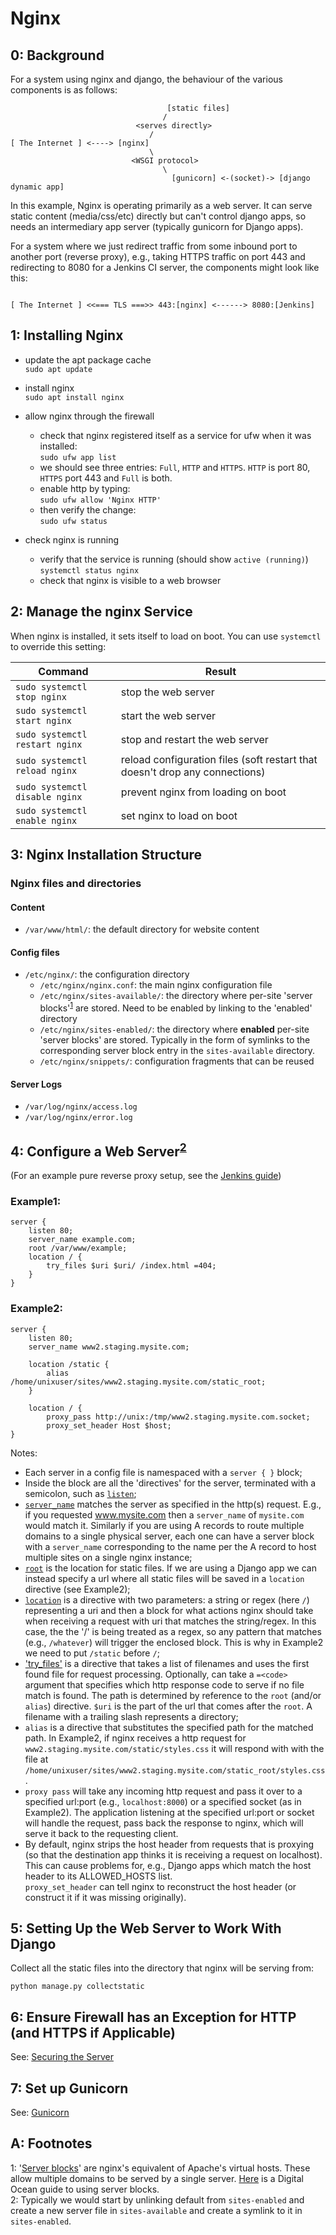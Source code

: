 Nginx
=====

0: Background
-------------
For a system using nginx and django, the behaviour of the various components is 
as follows:
```
                                   [static files]
                                  /
                            <serves directly>  
                               /
[ The Internet ] <----> [nginx]
                               \
                           <WSGI protocol>
                                  \
                                    [gunicorn] <-(socket)-> [django dynamic app]
```

In this example, Nginx is operating primarily as a web server. It can serve 
static content (media/css/etc) directly but can't control django apps, so needs 
an intermediary app server (typically gunicorn for Django apps).

For a system where we just redirect traffic from some inbound port to another 
port (reverse proxy), e.g., taking HTTPS traffic on port 443 and redirecting to 
8080 for a Jenkins CI server, the components might look like this:
```

[ The Internet ] <<=== TLS ===>> 443:[nginx] <------> 8080:[Jenkins]

```


1: Installing Nginx
-------------------
- update the apt package cache  
  `sudo apt update`  
 
- install nginx  
  `sudo apt install nginx`

- allow nginx through the firewall
  - check that nginx registered itself as a service for ufw when it was 
    installed:  
    `sudo ufw app list`
  - we should see three entries: `Full`, `HTTP` and `HTTPS`. `HTTP` is 
    port 80, `HTTPS` port 443 and `Full` is both.
  - enable http by typing:  
    `sudo ufw allow 'Nginx HTTP'`
  - then verify the change:  
    `sudo ufw status`

- check nginx is running  
  - verify that the service is running (should show `active (running)`)  
    `systemctl status nginx`
  - check that nginx is visible to a web browser


2: Manage the nginx Service
---------------------------
When nginx is installed, it sets itself to load on boot.
You can use `systemctl` to override this setting:

Command                        | Result
-------------------------------|---------
`sudo systemctl stop nginx`    | stop the web server
`sudo systemctl start nginx`   | start the web server
`sudo systemctl restart nginx` | stop and restart the web server
`sudo systemctl reload nginx`  | reload configuration files (soft restart that doesn't drop any connections)
`sudo systemctl disable nginx` | prevent nginx from loading on boot
`sudo systemctl enable nginx`  | set nginx to load on boot


3: Nginx Installation Structure
-------------------------------

### Nginx files and directories ###

#### Content ####
- `/var/www/html/`: the default directory for website content

#### Config files ####
- `/etc/nginx/`: the configuration directory
  - `/etc/nginx/nginx.conf`: the main nginx configuration file
  - `/etc/nginx/sites-available/`: the directory where per-site 'server blocks'<sup>[1]('#footnote01')</sup> are stored. Need to be 
    enabled by linking to the 'enabled' directory
  - `/etc/nginx/sites-enabled/`: the directory where **enabled** per-site 'server blocks' are stored. Typically in the form of symlinks 
    to the corresponding server block entry in the `sites-available` directory.
  - `/etc/nginx/snippets/`: configuration fragments that can be reused

#### Server Logs ####
- `/var/log/nginx/access.log`
- `/var/log/nginx/error.log`


4: Configure a Web Server<sup>[2]('#footnote02')</sup>
-------------------------
(For an example pure reverse proxy setup, see the [Jenkins guide][link09])

### Example1: ###

```nginx
server {
    listen 80;
    server_name example.com;
    root /var/www/example;
    location / {
        try_files $uri $uri/ /index.html =404;
    }
}
```

### Example2: ###

```nginx
server {
    listen 80;
    server_name www2.staging.mysite.com;
    
    location /static {
        alias /home/unixuser/sites/www2.staging.mysite.com/static_root;
    }
    
    location / {
        proxy_pass http://unix:/tmp/www2.staging.mysite.com.socket;
        proxy_set_header Host $host;
}
```

Notes:
- Each server in a config file is namespaced with a `server { }` block;
- Inside the block are all the 'directives' for the server, terminated with a semicolon, such as [`listen`][link02];
- [`server_name`][link03] matches the server as specified in the http(s) request. E.g., if you requested www.mysite.com then a 
  `server_name` of `mysite.com` would match it. Similarly if you are using A records to route multiple domains to a single 
  physical server, each one can have a server block with a `server_name` corresponding to the name per the A record to host 
  multiple sites on a single nginx instance;
- [`root`][link04] is the location for static files. If we are using a Django app we can instead specify a url where all static files
  will be saved in a `location` directive (see Example2);
- [`location`][link05] is a directive with two parameters: a string or regex (here `/`) representing a uri and then a block for what
  actions nginx should take when receiving a request with uri that matches the string/regex. In this case, the the '/' is being treated
  as a regex, so any pattern that matches (e.g., `/whatever`) will trigger the enclosed block. This is why in Example2 we need to put
  `/static` before `/`;
- ['try_files'][link06] is a directive that takes a list of filenames and uses the first found file for request processing. Optionally, 
  can take a `=<code>` argument that specifies which http response code to serve if no file match is found. The path is determined by 
  reference to the `root` (and/or `alias`) directive. `$uri` is the part of the url that comes after the `root`. A filename with a 
  trailing slash represents a directory;
- `alias` is a directive that substitutes the specified path for the matched path. In Example2, if nginx receives a http request for 
  `www2.staging.mysite.com/static/styles.css` it will respond with with the file at 
  `/home/unixuser/sites/www2.staging.mysite.com/static_root/styles.css`.
- `proxy pass` will take any incoming http request and pass it over to a specified url:port (e.g., `localhost:8000`) or a specified
  socket (as in Example2). The application listening at the specified url:port or socket will handle the request, pass back the
  response to nginx, which will serve it back to the requesting client.
- By default, nginx strips the host header from requests that is proxying (so that the destination app thinks it is receiving a request 
  on localhost). This can cause problems for, e.g., Django apps which match the host header to its ALLOWED_HOSTS list.  
  `proxy_set_header` can tell nginx to reconstruct the host header (or construct it if it was missing originally).

5: Setting Up the Web Server to Work With Django
------------------------------------------------

Collect all the static files into the directory that nginx will be serving from:
```
python manage.py collectstatic
```


6: Ensure Firewall has an Exception for HTTP (and HTTPS if Applicable)
----------------------------------------------------------------------

See: [Securing the Server][link07]


7: Set up Gunicorn
------------------
See: [Gunicorn][link08]


A: Footnotes
------------
<a name="footnote01">1</a>: '[Server blocks][link01]' are nginx's equivalent of Apache's virtual hosts. These allow multiple domains to be
served by a single server. 
[Here](https://www.digitalocean.com/community/tutorials/how-to-set-up-nginx-server-blocks-virtual-hosts-on-ubuntu-16-04) is a Digital 
Ocean guide to using server blocks.  
<a name="footnote02">2</a>: Typically we would start by unlinking default from `sites-enabled` and create a new server file in 
`sites-available` and create a symlink to it in `sites-enabled`.




[link01]: https://www.nginx.com/resources/wiki/start/topics/examples/server_blocks/
[link02]: http://nginx.org/en/docs/http/ngx_http_core_module.html#listen
[link03]: http://nginx.org/en/docs/http/ngx_http_core_module.html#server_name
[link04]: http://nginx.org/en/docs/http/ngx_http_core_module.html#root
[link05]: http://nginx.org/en/docs/http/ngx_http_core_module.html#location
[link06]: http://nginx.org/en/docs/http/ngx_http_core_module.html#try_files
[link07]: https://github.com/Crossroadsman/ServerAdmin/blob/master/SecuringServer.md
[link08]: https://github.com/Crossroadsman/ServerAdmin/blob/master/gunicorn.md
[link09]: https://github.com/Crossroadsman/ServerAdmin/blob/master/jenkins.md#73-create-a-server-config-file
